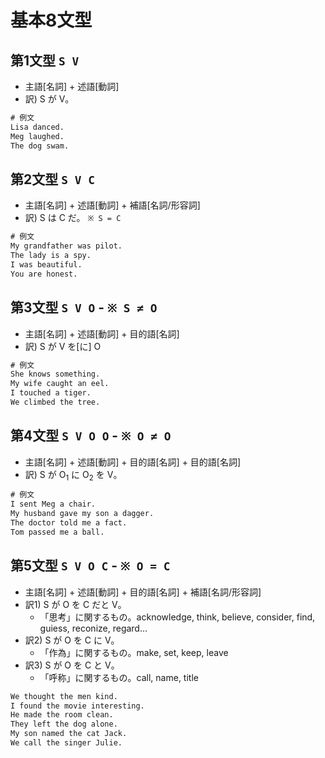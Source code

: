 # 基本8文型
## 第1文型 `S V `  
- 主語[名詞] + 述語[動詞]  
- 訳) S が V。

```txt
# 例文
Lisa danced.
Meg laughed.
The dog swam.
```

## 第2文型 `S V C`
- 主語[名詞] + 述語[動詞] + 補語[名詞/形容詞]  
- 訳) S は C だ。
`※ S = C`

```txt
# 例文
My grandfather was pilot.
The lady is a spy.
I was beautiful.
You are honest.
```

## 第3文型 `S V O` - `※ S ≠ O`
- 主語[名詞] + 述語[動詞] + 目的語[名詞]  
- 訳) S が V を[に] O  

```txt
# 例文
She knows something.
My wife caught an eel.
I touched a tiger.
We climbed the tree.
```

## 第4文型 `S V O O` - `※ O ≠ O`
- 主語[名詞] + 述語[動詞] + 目的語[名詞] + 目的語[名詞]  
- 訳) S が O<sub>1</sub> に O<sub>2</sub> を V。  

```txt
# 例文
I sent Meg a chair.
My husband gave my son a dagger.
The doctor told me a fact.
Tom passed me a ball.
```

## 第5文型 `S V O C` - `※ O = C`
- 主語[名詞] + 述語[動詞] + 目的語[名詞] + 補語[名詞/形容詞]  
- 訳1) S が O を C だと V。
  - 「思考」に関するもの。acknowledge, think, believe, consider, find, guiess, reconize, regard...
- 訳2) S が O を C に V。
  - 「作為」に関するもの。make, set, keep, leave
- 訳3) S が O を C と V。
  - 「呼称」に関するもの。call, name, title

```txt
We thought the men kind.
I found the movie interesting.
He made the room clean.
They left the dog alone.
My son named the cat Jack.
We call the singer Julie.
```
